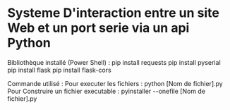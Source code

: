 # Systeme D'interaction entre un site Web et un port serie via un api Python
Bibliothèque installé (Power Shell) : 
	pip install requests
pip install pyserial
	pip install flask
	pip install flask-cors
	
Commande utilisé : 
	Pour executer les fichiers : python [Nom de fichier].py
	Pour Construire un fichier executable : pyinstaller --onefile [Nom de fichier].py

 
